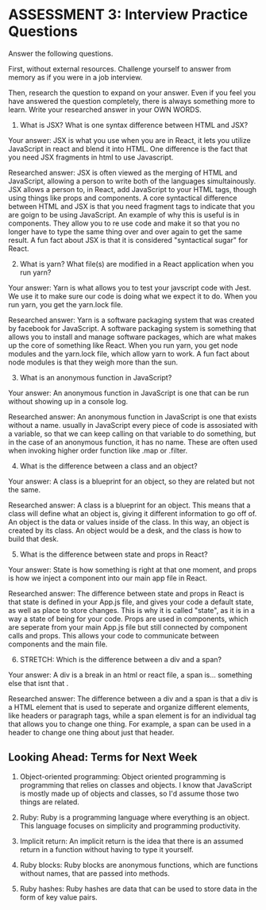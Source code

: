 # ASSESSMENT 3: Interview Practice Questions

Answer the following questions.

First, without external resources. Challenge yourself to answer from memory as if you were in a job interview.

Then, research the question to expand on your answer. Even if you feel you have answered the question completely, there is always something more to learn. Write your researched answer in your OWN WORDS.

1. What is JSX? What is one syntax difference between HTML and JSX?

Your answer: JSX is what you use when you are in React, it lets you utilize JavaScript in react and blend it into HTML. One difference is the fact that you need JSX fragments in html to use Javascript.

Researched answer: JSX is often viewed as the merging of HTML and JavaScript, allowing a person to write both of the languages simultainously. JSX allows a person to, in React, add JavaScript to your HTML tags, though using things like props and components. A core syntactical difference between HTML and JSX is that you need fragment tags to indicate that you are goign to be using JavaScript. An example of why this is useful is in components. They allow you to re use code and make it so that you no longer have to type the same thing over and over again to get the same result. A fun fact about JSX is that it is considered "syntactical sugar" for React. 

2. What is yarn? What file(s) are modified in a React application when you run yarn?

Your answer: Yarn is what allows you to test your javscript code with Jest. We use it to make sure our code is doing what we expect it to do. When you run yarn, you get the yarn.lock file. 

Researched answer: Yarn is a software packaging system that was created by facebook for JavaScript. A software packaging system is something that allows you to install and manage software packages, which are what makes up the core of something like React. When you run yarn, you get node modules and the yarn.lock file, which allow yarn to work. A fun fact about node modules is that they weigh more than the sun. 

3. What is an anonymous function in JavaScript?

Your answer: An anonymous function in JavaScript is one that can be run without showing up in a console log. 

Researched answer: An anonymous function in JavaScript is one that exists without a name. usually in JavaScript every piece of code is assosiated with a variable, so that we can keep calling on that variable to do something, but in the case of an anonymous function, it has no name. These are often used when invoking higher order function like .map or .filter. 

4. What is the difference between a class and an object?

Your answer: A class is a blueprint for an object, so they are related but not the same. 

Researched answer: A class is a blueprint for an object. This means that a class will define what an object is, giving it different information to go off of. An object is the data or values inside of the class. In this way, an object is created by its class. An object would be a desk, and the class is how to build that desk. 

5. What is the difference between state and props in React?

Your answer: State is how something is right at that one moment, and props is how we inject a component into our main app file in React. 

Researched answer: The difference between state and props in React is that state is defined in your App.js file, and gives your code a default state, as well as place to store changes. This is why it is called "state", as it is in a way a state of being for your code. Props are used in components, which are seperate from your main App.js file but still connected by component calls and props. This allows your code to communicate between components and the main file. 

6. STRETCH: Which is the difference between a div and a span?

Your answer: A div is a break in an html or react file, a span is... something else that isnt that .

Researched answer: The difference between a div and a span is that a div is a HTML element that is used to seperate and organize different elements, like headers or paragraph tags, while a span element is for an individual tag that allows you to change one thing. For example, a span can be used in a header to change one thing about just that header. 

## Looking Ahead: Terms for Next Week

1. Object-oriented programming: Object oriented programming is programming that relies on classes and objects. I know that JavaScript is mostly made up of objects and classes, so I'd assume those two things are related. 

2. Ruby: Ruby is a programming language where everything is an object. This language focuses on simplicity and programming productivity.

3. Implicit return: An implicit return is the idea that there is an assumed return in a function without having to type it yourself. 

4. Ruby blocks: Ruby blocks are anonymous functions, which are functions without names, that are passed into methods. 

5. Ruby hashes: Ruby hashes are data that can be used to store data in the form of key value pairs. 
